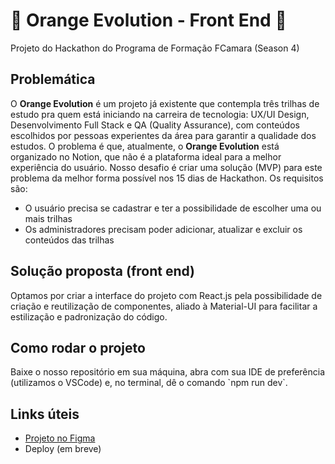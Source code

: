 <h1>🍊 Orange Evolution - Front End 🍊</h1>
<p>Projeto do Hackathon do Programa de Formação FCamara (Season 4)</p>

<h2>Problemática</h2>
<p>O <b>Orange Evolution</b> é um projeto já existente que contempla três trilhas de estudo pra quem está iniciando na carreira de tecnologia: UX/UI Design, Desenvolvimento Full Stack e QA (Quality Assurance), com conteúdos escolhidos por pessoas experientes da área para garantir a qualidade dos estudos. O problema é que, atualmente, o <b>Orange Evolution</b> está organizado no Notion, que não é a plataforma ideal para a melhor experiência do usuário. Nosso desafio é criar uma solução (MVP) para este problema da melhor forma possível nos 15 dias de Hackathon. Os requisitos são:</p>
<ul>
<li>O usuário precisa se cadastrar e ter a possibilidade de escolher uma ou mais trilhas</li>
<li>Os administradores precisam poder adicionar, atualizar e excluir os conteúdos das trilhas</li>
</ul>

<h2>Solução proposta (front end)</h2>
<p>Optamos por criar a interface do projeto com React.js pela possibilidade de criação e reutilização de componentes, aliado à Material-UI para facilitar a estilização e padronização do código.</p>

<h2>Como rodar o projeto</h2>
<p>Baixe o nosso repositório em sua máquina, abra com sua IDE de preferência (utilizamos o VSCode) e, no terminal, dê o comando `npm run dev`.

<h2>Links úteis</h2>
<ul>
<li><a href="https://www.figma.com/file/aoSA3SEH2hwcV1xncPtMm0/Hackathon---Telas?node-id=0%3A1" target="_blank">Projeto no Figma</a></li>
<li>Deploy (em breve)</li>
<ul>
